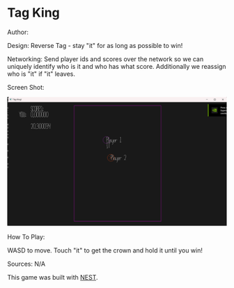 # Tag King

Author: 

Design: Reverse Tag - stay "it" for as long as possible to win!

Networking: Send player ids and scores over the network so we can uniquely identify who is it and who has what score. Additionally we reassign who is "it" if "it" leaves.

Screen Shot:

![Screen Shot](screenshot.png)

How To Play:

WASD to move. Touch "it" to get the crown and hold it until you win!

Sources: N/A

This game was built with [NEST](NEST.md).

